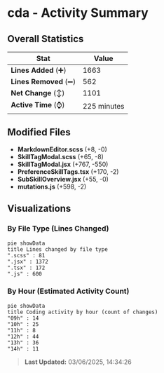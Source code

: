 # cda - Activity Summary 

## Overall Statistics

| Stat                   | Value                                                             |
| ---------------------- | ----------------------------------------------------------------- |
| **Lines Added** (➕)   | 1663                                          |
| **Lines Removed** (➖) | 562                                        |
| **Net Change** (↕)    | 1101                |
| **Active Time** (⌚)   | 225 minutes |


## Modified Files
- **MarkdownEditor.scss** (+8, -0)
- **SkillTagModal.scss** (+65, -8)
- **SkillTagModal.jsx** (+767, -550)
- **PreferenceSkillTags.tsx** (+170, -2)
- **SubSkillOverview.jsx** (+55, -0)
- **mutations.js** (+598, -2)

## Visualizations

### By File Type (Lines Changed)

```mermaid
pie showData
title Lines changed by file type
".scss" : 81
".jsx" : 1372
".tsx" : 172
".js" : 600
```

### By Hour (Estimated Activity Count)

```mermaid
pie showData
title Coding activity by hour (count of changes)
"09h" : 14
"10h" : 25
"11h" : 8
"12h" : 44
"13h" : 36
"14h" : 11
```


> **Last Updated:** 03/06/2025, 14:34:26